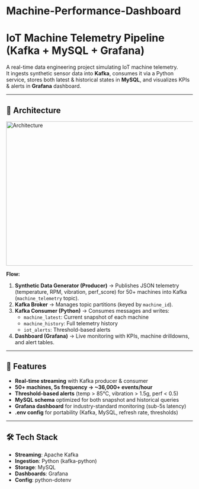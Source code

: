 # Machine-Performance-Dashboard
# IoT Machine Telemetry Pipeline (Kafka + MySQL + Grafana)

A real-time data engineering project simulating IoT machine telemetry.  
It ingests synthetic sensor data into **Kafka**, consumes it via a Python service, stores both latest & historical states in **MySQL**, and visualizes KPIs & alerts in **Grafana** dashboard.

---
## 📌 Architecture
<img width="1297" height="389" alt="Architecture" src="https://github.com/user-attachments/assets/4d6306be-4b59-466c-a333-900b0d956409" />



**Flow:**
1. **Synthetic Data Generator (Producer)** → Publishes JSON telemetry (temperature, RPM, vibration, perf_score) for 50+ machines into Kafka (`machine_telemetry` topic).
2. **Kafka Broker** → Manages topic partitions (keyed by `machine_id`).
3. **Kafka Consumer (Python)** → Consumes messages and writes:
   - `machine_latest`: Current snapshot of each machine
   - `machine_history`: Full telemetry history
   - `iot_alerts`: Threshold-based alerts
4. **Dashboard (Grafana)** → Live monitoring with KPIs, machine drilldowns, and alert tables.

---

## 🚀 Features

- **Real-time streaming** with Kafka producer & consumer
- **50+ machines, 5s frequency → ~36,000+ events/hour**
- **Threshold-based alerts** (temp > 85°C, vibration > 1.5g, perf < 0.5)
- **MySQL schema** optimized for both snapshot and historical queries
- **Grafana dashboard** for industry-standard monitoring (sub-5s latency)
- **.env config** for portability (Kafka, MySQL, refresh rate, thresholds)

---

## 🛠️ Tech Stack

- **Streaming**: Apache Kafka  
- **Ingestion**: Python (kafka-python)  
- **Storage**: MySQL  
- **Dashboards**: Grafana
- **Config**: python-dotenv  


